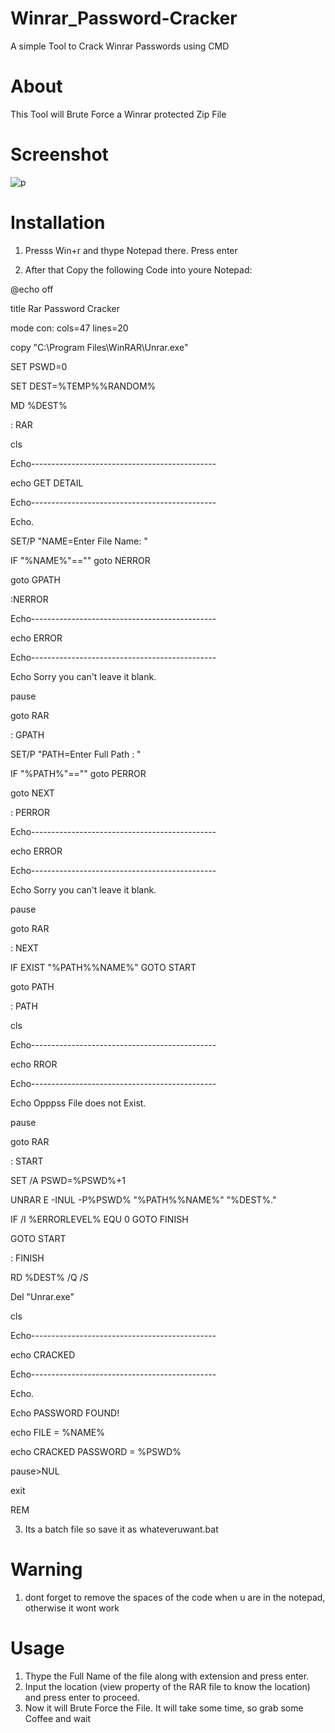 # Winrar_Password-Cracker
A simple Tool to Crack Winrar Passwords using CMD


# About
This Tool will Brute Force a Winrar protected Zip File 

# Screenshot 
![p](https://user-images.githubusercontent.com/97392345/154112275-4dcf5be3-f75f-4708-a4fc-797b0ed7ff8d.PNG)


# Installation 
1. Presss Win+r and thype Notepad there. Press enter

3. After that Copy the following Code into youre Notepad:

@echo off

title Rar Password Cracker

mode con: cols=47 lines=20

copy "C:\Program Files\WinRAR\Unrar.exe"

SET PSWD=0

SET DEST=%TEMP%\%RANDOM%

MD %DEST%

: RAR

cls

Echo----------------------------------------------

echo GET DETAIL

Echo----------------------------------------------

Echo.

SET/P "NAME=Enter File Name: "

IF "%NAME%"=="" goto NERROR

goto GPATH

:NERROR

Echo----------------------------------------------

echo ERROR

Echo----------------------------------------------

Echo Sorry you can't leave it blank.

pause

goto RAR

: GPATH

SET/P "PATH=Enter Full Path : "

IF "%PATH%"=="" goto PERROR

goto NEXT

: PERROR

Echo----------------------------------------------

echo ERROR

Echo----------------------------------------------

Echo Sorry you can't leave it blank.

pause

goto RAR

: NEXT

IF EXIST "%PATH%\%NAME%" GOTO START

goto PATH

: PATH

cls

Echo----------------------------------------------

echo RROR

Echo----------------------------------------------

Echo Opppss File does not Exist.

pause

goto RAR

: START

SET /A PSWD=%PSWD%+1

UNRAR E -INUL -P%PSWD% "%PATH%\%NAME%" "%DEST%."

IF /I %ERRORLEVEL% EQU 0 GOTO FINISH

GOTO START

: FINISH

RD %DEST% /Q /S

Del "Unrar.exe"

cls

Echo----------------------------------------------

echo CRACKED

Echo----------------------------------------------

Echo.

Echo PASSWORD FOUND!

echo FILE = %NAME%

echo CRACKED PASSWORD = %PSWD%

pause>NUL

exit

REM

3. Its a batch file so save it as whateveruwant.bat

# Warning
1. dont forget to remove the spaces of the code when u are in the notepad, otherwise it wont work


# Usage 
1. Thype the Full Name of the file along with extension and press enter.
2. Input the location (view property of the RAR file to know the location) and press enter to proceed.
3. Now it will Brute Force the File. It will take some time, so grab some Coffee and wait
